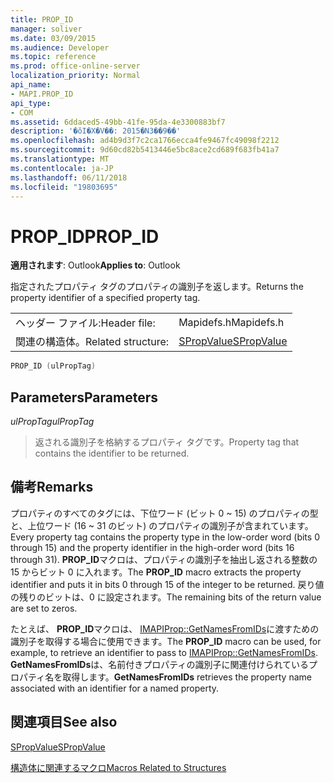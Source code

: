 ```yaml
---
title: PROP_ID
manager: soliver
ms.date: 03/09/2015
ms.audience: Developer
ms.topic: reference
ms.prod: office-online-server
localization_priority: Normal
api_name:
- MAPI.PROP_ID
api_type:
- COM
ms.assetid: 6ddaced5-49bb-41fe-95da-4e3300883bf7
description: '�ŏI�X�V��: 2015�N3��9��'
ms.openlocfilehash: ad4b9d3f7c2ca1766ecca4fe9467fc49098f2212
ms.sourcegitcommit: 9d60cd82b5413446e5bc8ace2cd689f683fb41a7
ms.translationtype: MT
ms.contentlocale: ja-JP
ms.lasthandoff: 06/11/2018
ms.locfileid: "19803695"
---
```

# <a name="propid"></a><span data-ttu-id="a0c2d-103">PROP_ID</span><span class="sxs-lookup"><span data-stu-id="a0c2d-103">PROP_ID</span></span>

  
  
<span data-ttu-id="a0c2d-104">**適用されます**: Outlook</span><span class="sxs-lookup"><span data-stu-id="a0c2d-104">**Applies to**: Outlook</span></span> 
  
<span data-ttu-id="a0c2d-105">指定されたプロパティ タグのプロパティの識別子を返します。</span><span class="sxs-lookup"><span data-stu-id="a0c2d-105">Returns the property identifier of a specified property tag.</span></span>
  
|||
|:-----|:-----|
|<span data-ttu-id="a0c2d-106">ヘッダー ファイル:</span><span class="sxs-lookup"><span data-stu-id="a0c2d-106">Header file:</span></span>  <br/> |<span data-ttu-id="a0c2d-107">Mapidefs.h</span><span class="sxs-lookup"><span data-stu-id="a0c2d-107">Mapidefs.h</span></span>  <br/> |
|<span data-ttu-id="a0c2d-108">関連の構造体。</span><span class="sxs-lookup"><span data-stu-id="a0c2d-108">Related structure:</span></span>  <br/> |[<span data-ttu-id="a0c2d-109">SPropValue</span><span class="sxs-lookup"><span data-stu-id="a0c2d-109">SPropValue</span></span>](spropvalue.md) <br/> |
   
```cpp
PROP_ID (ulPropTag)
```

## <a name="parameters"></a><span data-ttu-id="a0c2d-110">Parameters</span><span class="sxs-lookup"><span data-stu-id="a0c2d-110">Parameters</span></span>

 <span data-ttu-id="a0c2d-111">_ulPropTag_</span><span class="sxs-lookup"><span data-stu-id="a0c2d-111">_ulPropTag_</span></span>
  
> <span data-ttu-id="a0c2d-112">返される識別子を格納するプロパティ タグです。</span><span class="sxs-lookup"><span data-stu-id="a0c2d-112">Property tag that contains the identifier to be returned.</span></span>
    
## <a name="remarks"></a><span data-ttu-id="a0c2d-113">備考</span><span class="sxs-lookup"><span data-stu-id="a0c2d-113">Remarks</span></span>

<span data-ttu-id="a0c2d-114">プロパティのすべてのタグには、下位ワード (ビット 0 ~ 15) のプロパティの型と、上位ワード (16 ~ 31 のビット) のプロパティの識別子が含まれています。</span><span class="sxs-lookup"><span data-stu-id="a0c2d-114">Every property tag contains the property type in the low-order word (bits 0 through 15) and the property identifier in the high-order word (bits 16 through 31).</span></span> <span data-ttu-id="a0c2d-115">**PROP_ID**マクロは、プロパティの識別子を抽出し返される整数の 15 からビット 0 に入れます。</span><span class="sxs-lookup"><span data-stu-id="a0c2d-115">The **PROP_ID** macro extracts the property identifier and puts it in bits 0 through 15 of the integer to be returned.</span></span> <span data-ttu-id="a0c2d-116">戻り値の残りのビットは、0 に設定されます。</span><span class="sxs-lookup"><span data-stu-id="a0c2d-116">The remaining bits of the return value are set to zeros.</span></span> 
  
<span data-ttu-id="a0c2d-117">たとえば、 **PROP_ID**マクロは、 [IMAPIProp::GetNamesFromIDs](imapiprop-getnamesfromids.md)に渡すための識別子を取得する場合に使用できます。</span><span class="sxs-lookup"><span data-stu-id="a0c2d-117">The **PROP_ID** macro can be used, for example, to retrieve an identifier to pass to [IMAPIProp::GetNamesFromIDs](imapiprop-getnamesfromids.md).</span></span> <span data-ttu-id="a0c2d-118">**GetNamesFromIDs**は、名前付きプロパティの識別子に関連付けられているプロパティ名を取得します。</span><span class="sxs-lookup"><span data-stu-id="a0c2d-118">**GetNamesFromIDs** retrieves the property name associated with an identifier for a named property.</span></span> 
  
## <a name="see-also"></a><span data-ttu-id="a0c2d-119">関連項目</span><span class="sxs-lookup"><span data-stu-id="a0c2d-119">See also</span></span>



[<span data-ttu-id="a0c2d-120">SPropValue</span><span class="sxs-lookup"><span data-stu-id="a0c2d-120">SPropValue</span></span>](spropvalue.md)


[<span data-ttu-id="a0c2d-121">構造体に関連するマクロ</span><span class="sxs-lookup"><span data-stu-id="a0c2d-121">Macros Related to Structures</span></span>](macros-related-to-structures.md)

